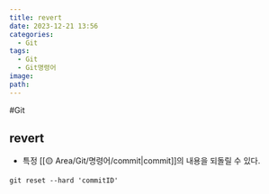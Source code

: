 ```yaml
---
title: revert
date: 2023-12-21 13:56
categories:
  - Git
tags:
  - Git
  - Git명령어
image: 
path:
---
```

#Git

## revert
+ 특정 [[🟡 Area/Git/명령어/commit|commit]]의 내용을 되돌릴 수 있다.
```dos
git reset --hard 'commitID'
```

